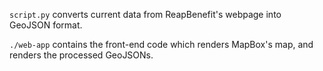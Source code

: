`script.py` converts current data from ReapBenefit's webpage into GeoJSON format.

`./web-app` contains the front-end code which renders MapBox's map, and renders the processed GeoJSONs.
